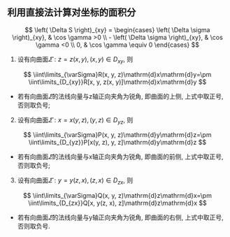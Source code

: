 ## 利用直接法计算对坐标的面积分

$$
\left( \Delta S \right)_{xy} =
\begin{cases}
	\left( \Delta \sigma \right)_{xy}, & \cos \gamma >0 \\
	- \left( \Delta \sigma \right)_{xy}, & \cos \gamma <0 \\
	0, & \cos \gamma \equiv 0
\end{cases}
$$

1. 设有向曲面$\varSigma:z=z(x, y), (x, y)\in D_{xy}$, 则

$$
\iint\limits_{\varSigma}R(x, y, z)\mathrm{d}x\mathrm{d}y=\pm \iint\limits_{D_{xy}}R[x, y, z(x, y)]\mathrm{d}x\mathrm{d}y
$$

- 若有向曲面$\varSigma$的法线向量与z轴正向夹角为锐角, 即曲面的上侧, 上式中取正号, 否则取负号;

2. 设有向曲面$\varSigma:x=x(y, z), (y, z)\in D_{yz}$, 则

$$
\iint\limits_{\varSigma}P(x, y, z)\mathrm{d}y\mathrm{d}z=\pm \iint\limits_{D_{yz}}P[x(y, z), y, z]\mathrm{d}y\mathrm{d}z
$$

- 若有向曲面$\varSigma$的法线向量与x轴正向夹角为锐角, 即曲面的前侧, 上式中取正号, 否则取负号;

3. 设有向曲面$\varSigma:y=y(z, x), (z, x)\in D_{zx}$, 则

$$
\iint\limits_{\varSigma}Q(x, y, z)\mathrm{d}z\mathrm{d}x=\pm \iint\limits_{D_{zx}}Q[x, y(z, x), z]\mathrm{d}z\mathrm{d}x
$$

- 若有向曲面$\varSigma$的法线向量与y轴正向夹角为锐角, 即曲面的右侧, 上式中取正号, 否则取负号.
